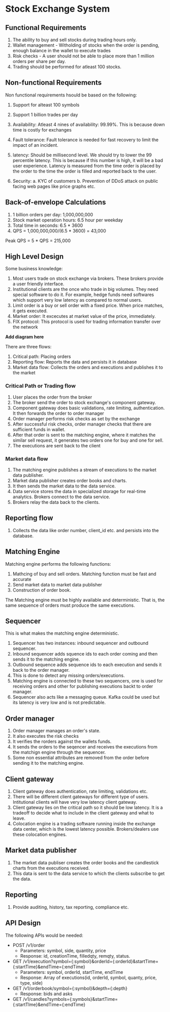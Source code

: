 # Stock Exchange System

## Functional Requirements

1. The ability to buy and sell stocks during trading hours only.
2. Wallet management - Witholding of stocks when the order is pending, enough balance in the wallet to execute trades
3. Risk checks - A user should not be able to place more than 1 million orders per share per day.
4. Trading should be performed for atleast 100 stocks.

## Non-functional Requirements
Non functional requirements hsould be based on the following:
1. Support for alteast 100 symbols
2. Support 1 billion trades per day

1. Availability: Atleast 4 nines of availability: 99.99%. This is because down time is costly for exchanges
2. Fault tolerance: Fault tolerance is needed for fast recovery to limit the impact of an incident.
3. latency: Should be millisecond level. We should try to lower the 99 percentile latency. This is because if this number is high, it will be a bad user experience. Latency is measured from the time order is placed by the order to the time the order is filled and reported back to the user.
4. Security:
    a. KYC of customers
    b. Prevention of DDoS attack on public facing web pages like price graphs etc.

## Back-of-envelope Calculations

1. 1 billion orders per day: 1,000,000,000
2. Stock market operation hours: 6.5 hour per weekday
3. Total time in seconds: 6.5 * 3600
4. QPS = 1,000,000,000/(6.5 * 3600) = 43,000

Peak QPS = 5 * QPS = 215,000

## High Level Design

Some business knowledge:

1. Most users trade on stock exchange via brokers. These brokers provide a user friendly interface.
2. Institutional clients are the once who trade in big volumes. They need special software to do it. For example, hedge funds need softwares which support very low latency as compared to normal users.
3. Limit order is a buy or sell order with a fixed price. When price matches, it gets executed.
4. Market order: It excecutes at market value of the price, immediately.
5. FIX protocol: This protocol is used for trading information transfer over the network


**Add diagram here**

There are three flows:
1. Critical path: Placing orders
2. Reporting flow: Reports the data and persists it in database
3. Market data flow: Collects the orders and executions and publishes it to the market


### Critical Path or Trading flow

1. User places the order from the broker
2. The broker send the order to stock exchange's component gateway.
3. Component gateway does basic validations, rate limiting, authentication. It then forwards the order to order manager
4. Order manager performs risk checks as set by the exchange
5. After successful risk checks, order manager checks that there are sufficient funds in wallet.
6. After that order is sent to the matching engine, where it matches the similar sell request, it generates two orders one for buy and one for sell.
7. The executions are sent back to the client

### Market data flow
1. The matching engine publishes a stream of executions to the market data publisher.
2. Market data publisher creates order books and charts.
3. It then sends the market data to the data service.
4. Data service stores the data in specialized storage for real-time analytics. Brokers connect to the data service.
5. Brokers relay the data back to the clients.

## Reporting flow
1. Collects the data like order number, client_id etc. and persists into the database.

## Matching Engine
Matching engine performs the following functions:
1. Mathcing of buy and sell orders. Matching function must be fast and accurate
2. Send market data to market data publisher
3. Construction of order book.

The Matching engine must be highly available and deterministic. That is, the same sequence of orders must produce the same executions.

## Sequencer
This is what makes the matching engine deterministic.
1. Sequencer has two instances: inbound sequencer and outbound sequencer.
2. Inbound sequencer adds squence ids to each order coming and then sends it to the matching engine.
3. Outbound sequence adds sequence ids to each execution and sends it back to the order manager.
4. This is done to detect any missing orders/executions.
5. Matching engine is connected to these two sequencers, one is used for receiving orders and other for publishing executions backt to order manager.
6. Sequencer also acts like a messaging queue. Kafka could be used but its latency is very low and  is not predictable.

## Order manager
1. Order manager manages an order's state.
2. It also executes the risk checks
3. It verifies the rorders against the wallets funds.
4. It sends the orders to the seqencer and receives the executions from the matchign engine through the sequencer.
5. Some non essential attributes are removed from the order before sending it to the matching engine.

## Client gateway
1. Client gateway does authentication, rate limiting, validations etc. 
2. There will be different client gateways for different type of users. Intitutional clients will have very low latency client gateway.
3. Client gateway lies on the critical path so it should be low latency. It is a tradeoff to decide what to include in the client gateway and what to leave.
4. Colocation engine is a trading software running inside the exchange data center, which is the lowest latency possible. Brokers/dealers use these colocation engines. 

## Market data publisher

1. The market data publiser creates the order books and the candlestick charts from the executions received.
2. This data is sent to the data service to which the clients subscribe to get the data.

## Reporting

1. Provide auditing, history, tax reporting, compliance etc.


## API Design

The following APIs would be needed:

- POST /v1/order
    - Parameters: symbol, side, quantity, price
    - Response: id, creationTime, filledqty, remqty, status.
- GET /v1/execution?symbol={:symbol}&orderId={:orderId}&startTime={:startTime}&endTime={:endTime}
    - Parameters: symbol, orderId, startTime, endTime
    - Response: Array of executions(id, orderId, symbol, quanty, price, type, side)
- GET /v1/orderbook/symbol={:symbol}&depth={:depth}
    - Response: bids and asks
- GET /v1/candles?symbols={:symbols}&startTime={:startTIme}&endTime={:endTime}

